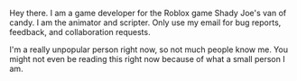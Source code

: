 Hey there. I am a game developer for the Roblox game Shady Joe's van of candy. I am the animator and scripter. Only use my email for bug reports, feedback, and collaboration requests.

I'm a really unpopular person right now, so not much people know me. You might not even be reading this right now because of what a small person I am.
